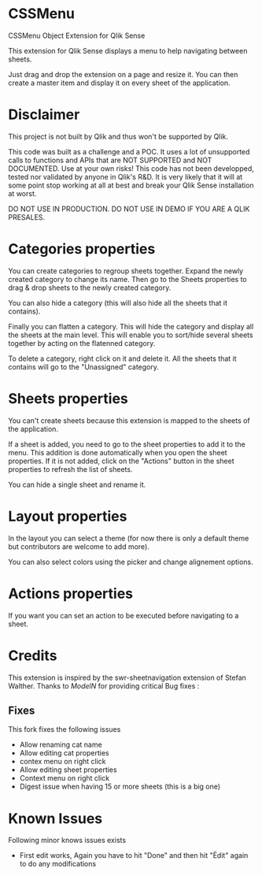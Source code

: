 # CSSMenu
CSSMenu Object Extension for Qlik Sense

This extension for Qlik Sense displays a menu to help navigating between sheets.

Just drag and drop the extension on a page and resize it. You can then create a master item and display it on every sheet of the application.

# Disclaimer

This project is not built by Qlik and thus won't be supported by Qlik.

This code was built as a challenge and a POC. It uses a lot of unsupported calls to functions and APIs that are NOT SUPPORTED and NOT DOCUMENTED. Use at your own risks! This code has not been developped, tested nor validated by anyone in Qlik's R&D. It is very likely that it will at some point stop working at all at best and break your Qlik Sense installation at worst.

DO NOT USE IN PRODUCTION. DO NOT USE IN DEMO IF YOU ARE A QLIK PRESALES.

# Categories properties

You can create categories to regroup sheets together. Expand the newly created category to change its name. Then go to the Sheets properties to drag & drop sheets to the newly created category.

You can also hide a category (this will also hide all the sheets that it contains).

Finally you can flatten a category. This will hide the category and display all the sheets at the main level. This will enable you to sort/hide several sheets together by acting on the flatenned category.

To delete a category, right click on it and delete it. All the sheets that it contains will go to the "Unassigned" category.

# Sheets properties

You can't create sheets because this extension is mapped to the sheets of the application.

If a sheet is added, you need to go to the sheet properties to add it to the menu. This addition is done automatically when you open the sheet properties. If it is not added, click on the "Actions" button in the sheet properties to refresh the list of sheets.

You can hide a single sheet and rename it.

# Layout properties

In the layout you can select a theme (for now there is only a default theme but contributors are welcome to add more).

You can also select colors using the picker and change alignement options.

# Actions properties

If you want you can set an action to be executed before navigating to a sheet.


# Credits

This extension is inspired by the swr-sheetnavigation extension of Stefan Walther.
Thanks to *ModelN* for providing critical Bug fixes :

## Fixes

This fork fixes the following issues

* Allow renaming cat name
* Allow editing cat properties
* contex menu on right click
* Allow editing sheet properties
* Context menu on right click
* Digest issue when having 15 or more sheets (this is a big one)

# Known Issues
Following minor knows issues exists
* First edit works, Again you have to hit "Done" and then hit "Ëdit" again to do any modifications

